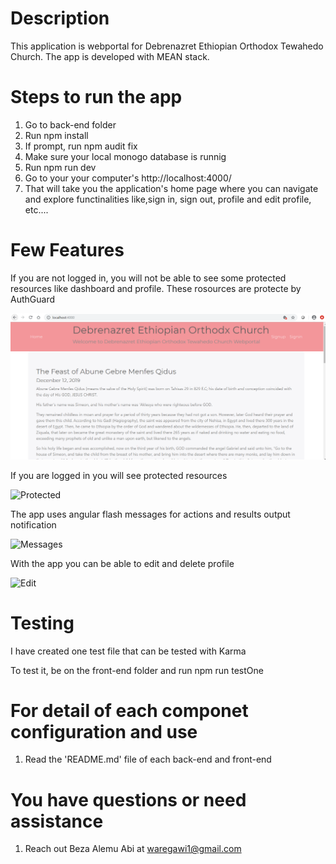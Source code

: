 # Description
This application is webportal for Debrenazret Ethiopian Orthodox Tewahedo Church. The app is developed with MEAN stack.
# Steps to run the app
1. Go to back-end folder 
2. Run npm install
3. If prompt, run npm audit fix
4. Make sure your local monogo database is runnig
5. Run npm run dev
6. Go to your your computer's http://localhost:4000/
7. That will take you the application's home page where you can navigate and explore functinalities like,sign in, sign out, profile and edit    profile, etc....
# Few Features 
If you are not logged in, you will not be able to see some protected resources like dashboard and profile.
These rosources are protecte by AuthGuard

![Home](images/home.PNG)

If you are logged in you will see protected resources

![Protected](https://github.com/Gebrher/debrenazret-phase2/tree/master/images/protected.png)

The app uses angular flash messages for actions and results output notification

![Messages](https://github.com/Gebrher/debrenazret-phase2/tree/masterimages/messages.png)

With the app you can be able to edit and delete profile

![Edit](https://github.com/Gebrher/debrenazret-phase2/tree/masterimages/edit.png)

# Testing
I have created one test file that can be tested with Karma

To test it, be on the front-end folder and run npm run testOne


# For detail of each componet configuration and use 

1. Read the 'README.md' file of each back-end and front-end

# You have questions or need assistance 

1. Reach out Beza Alemu Abi at waregawi1@gmail.com


